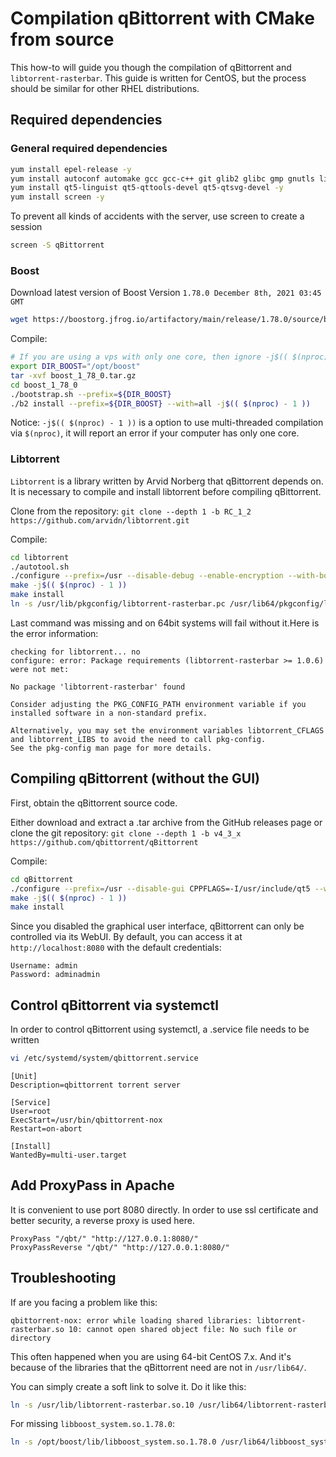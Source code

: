 # Compilation qBittorrent with CMake from source

This how-to will guide you though the compilation of qBittorrent and `` libtorrent-rasterbar ``.
This guide is written for CentOS, but the process should be similar for other RHEL distributions.

## Required dependencies

### General required dependencies

```bash
yum install epel-release -y
yum install autoconf automake gcc gcc-c++ git glib2 glibc gmp gnutls libblkid libcap libffi libgcc libgcrypt libgpg-error libicu libidn2 libmount libselinux libstdc++ libtasn1 libtool libunistring libuuid lz4-libs make nettle openssl-devel openssl-libs p11-kit pcre pcre2 qt5-qtbase systemd-libs tar wget xz-libs zlib -y
yum install qt5-linguist qt5-qttools-devel qt5-qtsvg-devel -y
yum install screen -y
```

To prevent all kinds of accidents with the server, use screen to create a session

```bash
screen -S qBittorrent
```

### Boost

Download latest version of Boost Version ``1.78.0 December 8th, 2021 03:45 GMT``

```bash
wget https://boostorg.jfrog.io/artifactory/main/release/1.78.0/source/boost_1_78_0.tar.gz
```

Compile:

```bash
# If you are using a vps with only one core, then ignore -j$(( $(nproc) - 1 )), the same below
export DIR_BOOST="/opt/boost"
tar -xvf boost_1_78_0.tar.gz
cd boost_1_78_0
./bootstrap.sh --prefix=${DIR_BOOST}
./b2 install --prefix=${DIR_BOOST} --with=all -j$(( $(nproc) - 1 ))
```

Notice: ``-j$(( $(nproc) - 1 ))`` is a option to use multi-threaded compilation via ``$(nproc)``, it will report an error if your computer has only one core.

### Libtorrent

`` Libtorrent `` is a library written by Arvid Norberg that qBittorrent depends on. It is necessary to compile and install libtorrent before compiling qBittorrent.

Clone from the repository:  ``git clone --depth 1 -b RC_1_2 https://github.com/arvidn/libtorrent.git``

Compile:

```bash
cd libtorrent
./autotool.sh
./configure --prefix=/usr --disable-debug --enable-encryption --with-boost=${DIR_BOOST}
make -j$(( $(nproc) - 1 ))
make install
ln -s /usr/lib/pkgconfig/libtorrent-rasterbar.pc /usr/lib64/pkgconfig/libtorrent-rasterbar.pc
```

Last command was missing and on 64bit systems will fail without it.Here is the error information:

```
checking for libtorrent... no
configure: error: Package requirements (libtorrent-rasterbar >= 1.0.6) were not met:

No package 'libtorrent-rasterbar' found

Consider adjusting the PKG_CONFIG_PATH environment variable if you
installed software in a non-standard prefix.

Alternatively, you may set the environment variables libtorrent_CFLAGS
and libtorrent_LIBS to avoid the need to call pkg-config.
See the pkg-config man page for more details.
```

## Compiling qBittorrent (without the GUI)

First, obtain the qBittorrent source code.

Either download and extract a .tar archive from the GitHub releases page or clone the git repository: ``git clone --depth 1 -b v4_3_x https://github.com/qbittorrent/qBittorrent``

Compile:

```bash
cd qBittorrent
./configure --prefix=/usr --disable-gui CPPFLAGS=-I/usr/include/qt5 --with-boost=${DIR_BOOST}
make -j$(( $(nproc) - 1 ))
make install
```

Since you disabled the graphical user interface, qBittorrent can only be controlled via its WebUI. By default, you can access it at ``http://localhost:8080`` with the default credentials:

```
Username: admin
Password: adminadmin
```

## Control qBittorrent via systemctl

In order to control qBittorrent using systemctl, a .service file needs to be written
```bash
vi /etc/systemd/system/qbittorrent.service
```

```
[Unit]
Description=qbittorrent torrent server

[Service]
User=root
ExecStart=/usr/bin/qbittorrent-nox
Restart=on-abort

[Install]
WantedBy=multi-user.target
```

## Add ProxyPass in Apache

It is convenient to use port 8080 directly. In order to use ssl certificate and better security, a reverse proxy is used here.

```
ProxyPass "/qbt/" "http://127.0.0.1:8080/"
ProxyPassReverse "/qbt/" "http://127.0.0.1:8080/"
```

## Troubleshooting

If are you facing a problem like this:

```
qbittorrent-nox: error while loading shared libraries: libtorrent-rasterbar.so 10: cannot open shared object file: No such file or directory
```

This often happened when you are using 64-bit CentOS 7.x. And it's because of the libraries that the qBittorrent need are not in ``/usr/lib64/``.

You can simply create a soft link to solve it. Do it like this:

```bash
ln -s /usr/lib/libtorrent-rasterbar.so.10 /usr/lib64/libtorrent-rasterbar.so.10
```

For missing ``libboost_system.so.1.78.0``:

```bash
ln -s /opt/boost/lib/libboost_system.so.1.78.0 /usr/lib64/libboost_system.so.1.78.0
```
